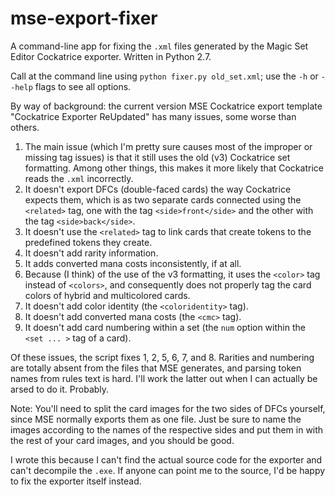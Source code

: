 # mse-export-fixer
A command-line app for fixing the `.xml` files generated by the Magic Set Editor Cockatrice exporter. Written in Python 2.7.

Call at the command line using ``python fixer.py old_set.xml``; use the `-h` or `--help` flags to see all options.

By way of background: the current version MSE Cockatrice export template "Cockatrice Exporter ReUpdated" has many issues, some worse than others. 
1. The main issue (which I'm pretty sure causes most of the improper or missing tag issues) is that it still uses the old (v3) Cockatrice set formatting. Among other things, this makes it more likely that Cockatrice reads the `.xml` incorrectly.
2. It doesn't export DFCs (double-faced cards) the way Cockatrice expects them, which is as two separate cards connected using the `<related>` tag, one with the tag `<side>front</side>` and the other with the tag `<side>back</side>`.
3. It doesn't use the `<related>` tag to link cards that create tokens to the predefined tokens they create.
4. It doesn't add rarity information.
5. It adds converted mana costs inconsistently, if at all.
6. Because (I think) of the use of the v3 formatting, it uses the `<color>` tag instead of `<colors>`, and consequently does not properly tag the card colors of hybrid and multicolored cards.
7. It doesn't add color identity (the `<coloridentity>` tag).
8. It doesn't add converted mana costs (the `<cmc>` tag).
9. It doesn't add card numbering within a set (the `num` option within the `<set ... >` tag of a card).

Of these issues, the script fixes 1, 2, 5, 6, 7, and 8. Rarities and numbering are totally absent from the files that MSE generates, and parsing token names from rules text is hard. I'll work the latter out when I can actually be arsed to do it. Probably.

Note: You'll need to split the card images for the two sides of DFCs yourself, since MSE normally exports them as one file. Just be sure to name the images according to the names of the respective sides and put them in with the rest of your card images, and you should be good.

I wrote this because I can't find the actual source code for the exporter and can't decompile the `.exe`. 
If anyone can point me to the source, I'd be happy to fix the exporter itself instead.
